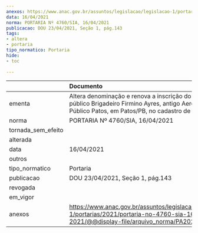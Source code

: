 ```yaml
---
anexos: https://www.anac.gov.br/assuntos/legislacao/legislacao-1/portarias/2021/portaria-no-4760-sia-16-04-2021/@@display-file/arquivo_norma/PA2021-4760.pdf
data: 16/04/2021
norma: PORTARIA Nº 4760/SIA, 16/04/2021
publicacao: DOU 23/04/2021, Seção 1, pág.143
tags:
- altera
- portaria
tipo_normatico: Portaria
hide: 
- toc 
 
---
```


|                    | Documento                                                                                                                                                      |
|:-------------------|:---------------------------------------------------------------------------------------------------------------------------------------------------------------|
| ementa             | Altera denominação e renova a inscrição do aeródromo público Brigadeiro Firmino Ayres, antigo Aeródromo Público Patos, em Patos/PB, no cadastro de aeródromos. |
| norma              | PORTARIA Nº 4760/SIA, 16/04/2021                                                                                                                               |
| tornada_sem_efeito |                                                                                                                                                                |
| alterada           |                                                                                                                                                                |
| data               | 16/04/2021                                                                                                                                                     |
| outros             |                                                                                                                                                                |
| tipo_normatico     | Portaria                                                                                                                                                       |
| publicacao         | DOU 23/04/2021, Seção 1, pág.143                                                                                                                               |
| revogada           |                                                                                                                                                                |
| em_vigor           |                                                                                                                                                                |
| anexos             | https://www.anac.gov.br/assuntos/legislacao/legislacao-1/portarias/2021/portaria-no-4760-sia-16-04-2021/@@display-file/arquivo_norma/PA2021-4760.pdf           |